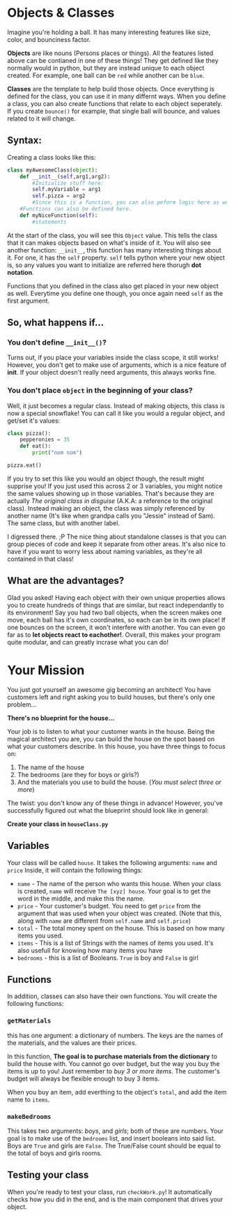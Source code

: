 # Objects & Classes

Imagine you're holding a ball. It has many interesting features like size, color, and bounciness factor.

**Objects** are like nouns (Persons places or things). All the features listed above can be contianed in one of these things! They get defined like they normally would in python, but they are instead unique to each object created. For example, one ball can be `red` while another can be `blue`.

**Classes** are the template to help build those objects. Once everything is defined for the class, you can use it in many differnt ways. When you define a class, you can also create functions that relate to each object seperately. If you create `bounce()` for example, that single ball will bounce, and values related to it will change.

## Syntax:
Creating a class looks like this:
```python
class myAwesomeClass(object):
    def __init__(self,arg1,arg2):
        #Initialize stuff here:
        self.myVariable = arg1
        self.pizza = arg2
        #Since this is a function, you can also peform logic here as well.
    #Functions can also be defined here.
    def myNiceFunction(self):
        #statements
```

At the start of the class, you will see this `Object` value. This tells the class that it can makes objects based on what's inside of it. You will also see another function: `__init__`, this function has many interesting things about it. For one, it has the `self` property. `self` tells python where your new object is, so any values you want to initialize are referred here thorugh **dot notation**.

Functions that you defined in the class also get placed in your new object as well. Everytime you define one though, you once again need `self` as the first argument.

## So, what happens if...

### You don't define `__init__()`?
Turns out, if you place your variables inside the class scope, it still works! However, you don't get to make use of arguments, which is a nice feature of __init__. If your object doesn't really need arguments, this always works fine.

### You don't place `object` in the beginning of your class?
Well, it just becomes a regular class. Instead of making objects, this class is now a special snowflake! You can call it like you would a regular object, and get/set it's values:
```python
class pizza():
    pepperonies = 35
    def eat():
        print("nom nom")

pizza.eat()
```

If you try to set this like you would an object though, the result might supprise you! If you just used this across 2 or 3 variables, you might notice the same values showing up in those variables. That's because they are actually *The original class in disguise* (A.K.A: a reference to the original class). Instead making an object, the class was simply referenced by another name (It's like when grandpa calls you "Jessie" instead of Sam). The same class, but with another label.

I digressed there. ;P The nice thing about standalone classes is that you can group pieces of code and keep it separate from other areas. It's also nice to have if you want to worry less about naming variables, as they're all contained in that class!

## What are the advantages?

Glad you asked! Having each object with their own unique properties allows you to create hundreds of things that are similar, but react independantly to its environment! Say you had two ball objects, when the screen makes one move, each ball has it's own coordinates, so each can be in its own place! If one bounces on the screen, it won't interfere with another. You can even go far as to **let objects react to eachother!**. Overall, this makes your program quite modular, and can greatly incrase what you can do!

# Your Mission
You just got yourself an awesome gig becoming an architect! You have customers left and right asking you to build houses, but there's only one problem...

**There's no blueprint for the house...**

Your job is to listen to what your customer wants in the house. Being the magical architect you are, you can build the house on the spot based on what your customers describe. In this house, you have three things to focus on:

1. The name of the house
1. The bedrooms (are they for boys or girls?)
1. And the materials you use to build the house. (*You must select three or more*)

The twist: you don't know any of these things in advance! However, you've successfully figured out what the blueprint should look like in general:

**Create your class in `houseClass.py`**
## Variables
Your class will be called `house`. It takes the following arguments: `name` and `price` Inside, it will contain the following things:
* `name` - The name of the person who wants this house. When your class is created, `name` will receive `The [xyz] house`. Your goal is to get the word in the middle, and make this the name.
* `price` - Your customer's budget. You need to get `price` from the argument that was used when your object was created. (Note that this, along with `name` are different from `self.name` and `self.price`)
* `total` - The total money spent on the house. This is based on how many items you used.
* `items` - This is a list of Strings with the names of items you used. It's also usefull for knowing how many items you have
* `bedrooms` - this is a list of Booleans. `True` is boy and `False` is girl

## Functions

In addition, classes can also have their own functions. You will create the following functions:
### `getMaterials`

this has one argument: a dictionary of numbers. The keys are the names of the materials, and the values are their prices.

In this function, **The goal is to purchase materials from the dictionary** to build the house with. You cannot go over budget, but the way you buy the items is up to you! Just remember to *buy 3 or more items*. The customer's budget will always be flexible enough to buy 3 items.

When you buy an item, add everthing to the object's `total`, and add the item name to `items`.

### `makeBedrooms`

This takes two arguments: *boys*, and *girls*; both of these are numbers. Your goal is to make use of the  `bedrooms` list, and insert booleans into said list. Boys are `True` and girls are `False`. The True/False count should be equal to the total of boys and girls rooms.

## Testing your class
When you're ready to test your class, run `checkWork.py`! It automatically checks how you did in the end, and is the main component that drives your object.
